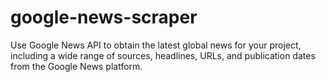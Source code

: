# google-news-scraper
Use Google News API to obtain the latest global news for your project, including a wide range of sources, headlines, URLs, and publication dates from the Google News platform.
